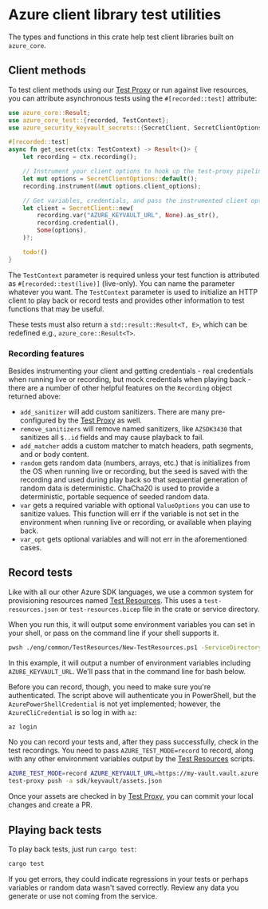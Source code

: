 # Azure client library test utilities

The types and functions in this crate help test client libraries built on `azure_core`.

## Client methods

To test client methods using our [Test Proxy] or run against live resources, you can attribute asynchronous tests
using the `#[recorded::test]` attribute:

```rust no_run
use azure_core::Result;
use azure_core_test::{recorded, TestContext};
use azure_security_keyvault_secrets::{SecretClient, SecretClientOptions};

#[recorded::test]
async fn get_secret(ctx: TestContext) -> Result<()> {
    let recording = ctx.recording();

    // Instrument your client options to hook up the test-proxy pipeline policy.
    let mut options = SecretClientOptions::default();
    recording.instrument(&mut options.client_options);

    // Get variables, credentials, and pass the instrumented client options to the client to begin.
    let client = SecretClient::new(
        recording.var("AZURE_KEYVAULT_URL", None).as_str(),
        recording.credential(),
        Some(options),
    )?;

    todo!()
}
```

The `TestContext` parameter is required unless your test function is attributed as `#[recorded::test(live)]` (live-only).
You can name the parameter whatever you want.
The `TestContext` parameter is used to initialize an HTTP client to play back or record tests
and provides other information to test functions that may be useful.

These tests must also return a `std::result::Result<T, E>`, which can be redefined e.g., `azure_core::Result<T>`.

### Recording features

Besides instrumenting your client and getting credentials - real credentials when running live or recording,
but mock credentials when playing back - there are a number of other helpful features on the `Recording` object returned above:

* `add_sanitizer` will add custom sanitizers. There are many pre-configured by the [Test Proxy] as well.
* `remove_sanitizers` will remove named sanitizers, like `AZSDK3430` that sanitizes all `$..id` fields and may cause playback to fail.
* `add_matcher` adds a custom matcher to match headers, path segments, and or body content.
* `random` gets random data (numbers, arrays, etc.) that is initializes from the OS when running live or recording,
  but the seed is saved with the recording and used during play back so that sequential generation of random data is deterministic.
  ChaCha20 is used to provide a deterministic, portable sequence of seeded random data.
* `var` gets a required variable with optional `ValueOptions` you can use to sanitize values.
  This function will err if the variable is not set in the environment when running live or recording, or available when playing back.
* `var_opt` gets optional variables and will not err in the aforementioned cases.

## Record tests

Like with all our other Azure SDK languages, we use a common system for provisioning resources named [Test Resources].
This uses a `test-resources.json` or `test-resources.bicep` file in the crate or service directory.

When you run this, it will output some environment variables you can set in your shell, or pass on the command line if your shell supports it.

```bash
pwsh ./eng/common/TestResources/New-TestResources.ps1 -ServiceDirectory keyvault
```

In this example, it will output a number of environment variables including `AZURE_KEYVAULT_URL`. We'll pass that in the command line for bash below.

Before you can record, though, you need to make sure you're authenticated. The script above will authenticate you in PowerShell, but the
`AzurePowerShellCredential` is not yet implemented; however, the `AzureCliCredential` is so log in with `az`:

```bash
az login
```

No you can record your tests and, after they pass successfully, check in the test recordings. You need to pass `AZURE_TEST_MODE=record` to record,
along with any other environment variables output by the [Test Resources] scripts.

```bash
AZURE_TEST_MODE=record AZURE_KEYVAULT_URL=https://my-vault.vault.azure.net cargo test -p azure_security_keyvault_secrets
test-proxy push -a sdk/keyvault/assets.json
```

Once your assets are checked in by [Test Proxy], you can commit your local changes and create a PR.

## Playing back tests

To play back tests, just run `cargo test`:

```bash
cargo test
```

If you get errors, they could indicate regressions in your tests or perhaps variables or random data wasn't saved correctly.
Review any data you generate or use not coming from the service.

[Test Proxy]: https://github.com/Azure/azure-sdk-tools/blob/main/tools/test-proxy/Azure.Sdk.Tools.TestProxy/README.md
[Test Resources]: https://github.com/Azure/azure-sdk-tools/blob/main/eng/common/TestResources/README.md
